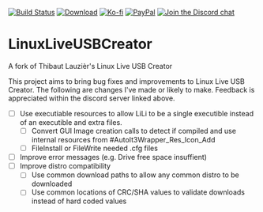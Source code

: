 [![Build Status](https://img.shields.io/github/workflow/status/rcmaehl/LinuxLiveUSBCreator/ncc)](https://github.com/rcmaehl/LinuxLiveUSBCreator/actions?query=workflow%3Alili)
[![Download](https://img.shields.io/github/v/release/rcmaehl/LinuxLiveUSBCreator)](https://github.com/rcmaehl/LinuxLiveUSBCreator/releases/latest/)
[![Ko-fi](https://img.shields.io/badge/Support%20me%20on-Ko--fi-FF5E5B.svg?logo=ko-fi)](https://ko-fi.com/rcmaehl)
[![PayPal](https://img.shields.io/badge/Donate%20on-PayPal-00457C.svg?logo=paypal)](https://paypal.me/rhsky)
[![Join the Discord chat](https://img.shields.io/badge/Discord-chat-7289da.svg?&logo=discord)](https://discord.gg/uBnBcBx)


# LinuxLiveUSBCreator
A fork of Thibaut Lauzièr's Linux Live USB Creator

This project aims to bring bug fixes and improvements to Linux Live USB Creator. The following are changes I've made or likely to make. Feedback is appreciated within the discord server linked above.

- [ ] Use executiable resources to allow LiLi to be a single executible instead of an executible and extra files.
    - [ ] Convert GUI Image creation calls to detect if compiled and use internal resources from #AutoIt3Wrapper_Res_Icon_Add
    - [ ] FileInstall or FileWrite needed .cfg files
- [ ] Improve error messages (e.g. Drive free space insuffient)
- [ ] Improve distro compatibility
    - [ ] Use common download paths to allow any common distro to be downloaded
    - [ ] Use common locations of CRC/SHA values to validate downloads instead of hard coded values

